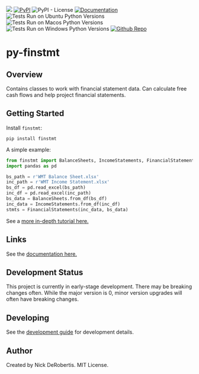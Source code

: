 

[![](https://codecov.io/gh/nickderobertis/py-finstmt/branch/master/graph/badge.svg)](https://codecov.io/gh/nickderobertis/py-finstmt)
[![PyPI](https://img.shields.io/pypi/v/finstmt)](https://pypi.org/project/finstmt/)
![PyPI - License](https://img.shields.io/pypi/l/finstmt)
[![Documentation](https://img.shields.io/badge/documentation-pass-green)](https://nickderobertis.github.io/py-finstmt/)
![Tests Run on Ubuntu Python Versions](https://img.shields.io/badge/Tests%20Ubuntu%2FPython-3.7%20%7C%203.8%20%7C%203.9%20%7C%203.10-blue)
![Tests Run on Macos Python Versions](https://img.shields.io/badge/Tests%20Macos%2FPython-3.7%20%7C%203.8%20%7C%203.9%20%7C%203.10-blue)
![Tests Run on Windows Python Versions](https://img.shields.io/badge/Tests%20Windows%2FPython-3.7%20%7C%203.8%20%7C%203.9%20%7C%203.10-blue)
[![Github Repo](https://img.shields.io/badge/repo-github-informational)](https://github.com/nickderobertis/py-finstmt/)


#  py-finstmt

## Overview

Contains classes to work with financial statement data. Can calculate free cash flows and help project financial statements.

## Getting Started

Install `finstmt`:

```
pip install finstmt
```

A simple example:

```python
from finstmt import BalanceSheets, IncomeStatements, FinancialStatements
import pandas as pd

bs_path = r'WMT Balance Sheet.xlsx'
inc_path = r'WMT Income Statement.xlsx'
bs_df = pd.read_excel(bs_path)
inc_df = pd.read_excel(inc_path)
bs_data = BalanceSheets.from_df(bs_df)
inc_data = IncomeStatements.from_df(inc_df)
stmts = FinancialStatements(inc_data, bs_data)
```

See a
[more in-depth tutorial here.](
https://nickderobertis.github.io/py-finstmt/tutorial.html
)

## Links

See the
[documentation here.](
https://nickderobertis.github.io/py-finstmt/
)

## Development Status

This project is currently in early-stage development. There may be
breaking changes often. While the major version is 0, minor version
upgrades will often have breaking changes.

## Developing

See the [development guide](
https://github.com/nickderobertis/py-finstmt/blob/master/DEVELOPING.md
) for development details.

## Author

Created by Nick DeRobertis. MIT License.

